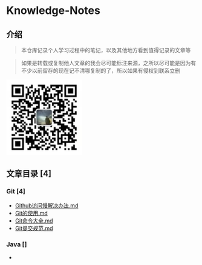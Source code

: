 # Knowledge-Notes

## 介绍

> 本仓库记录个人学习过程中的笔记，以及其他地方看到值得记录的文章等

> 如果是转载或复制他人文章的我会尽可能标注来源，之所以尽可能是因为有不少以前留存的现在记不清哪复制的了，所以如果有侵权到联系立删

![微信扫一扫](doc/images/微信二维码.jpg "微信二维码")

## 文章目录 [4]

### Git [4]

- [Github访问慢解决办法.md](Git/Github访问慢解决办法.md)
- [Git的使用.md](Git/Git的使用.md)
- [Git命令大全.md](Git/Git命令大全.md)
- [Git提交规范.md](Git/Git提交规范.md)

### Java []
- []()